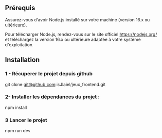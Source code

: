 ## Prérequis

Assurez-vous d'avoir Node.js installé sur votre machine (version 16.x ou ultérieure).

Pour télécharger Node.js, rendez-vous sur le site officiel https://nodejs.org/ et téléchargez la version 16.x ou ultérieure adaptée à votre système d'exploitation.

## Installation

### 1 - Récuperer le projet depuis github

git clone git@github.com:isJlaiel/jeux_frontend.git

### 2- Installer les dépendances du projet :

npm install

### 3 Lancer le projet

npm run dev
